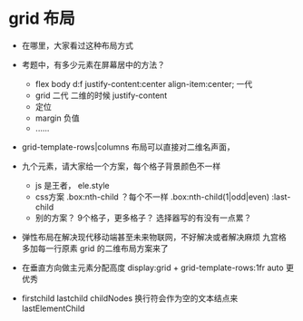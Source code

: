 # grid 布局
- 在哪里，大家看过这种布局方式
- 考题中，有多少元素在屏幕居中的方法？
    - flex body d:f  justify-content:center  align-item:center;  一代
    - grid 二代 二维的时候 justify-content
    - 定位
    - margin 负值
    - ......
- grid-template-rows|columns
    布局可以直接对二维名声面，
- 九个元素，请大家给一个方案，每个格子背景颜色不一样
    - js 是王者， ele.style 
    - css方案  .box:nth-child
        ？每个不一样
        .box:nth-child(1|odd|even) :last-child
    - 别的方案？ 9个格子，更多格子？ 选择器写的有没有一点累？

- 弹性布局在解决现代移动端甚至未来物联网，不好解决或者解决麻烦
    九宫格 多加每一行原素
    grid 的二维布局方案来了

- 在垂直方向做主元素分配高度
    display:grid + grid-template-rows:1fr auto
    更优秀

- firstchild lastchild
    childNodes 换行符会作为空的文本结点来
    lastElementChild
